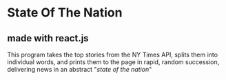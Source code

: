 # State Of The Nation
## made with react.js
This program takes the top stories from the NY Times API, splits them into individual words, and prints them to the page in rapid, random succession, delivering news in an abstract "*state of the nation*"

